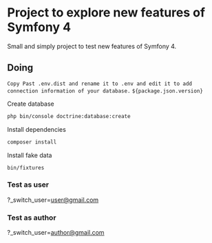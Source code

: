 # Project to explore new features of Symfony 4

Small and simply project to test new features of Symfony 4.

## Doing

`Copy Past .env.dist and rename it to .env and edit it to add connection information of your database.`
`${package.json.version}`

Create database
```sh
php bin/console doctrine:database:create
```
Install dependencies
```sh
composer install
```
Install fake data
```
bin/fixtures
```


### Test as user
?_switch_user=user@gmail.com

### Test as author
?_switch_user=author@gmail.com

